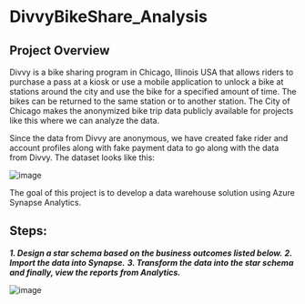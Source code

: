 # DivvyBikeShare_Analysis

## Project Overview
Divvy is a bike sharing program in Chicago, Illinois USA that allows riders to purchase a pass at a kiosk or use a mobile application to unlock a bike at stations around the city and use the bike for a specified amount of time. The bikes can be returned to the same station or to another station. The City of Chicago makes the anonymized bike trip data publicly available for projects like this where we can analyze the data.

Since the data from Divvy are anonymous, we have created fake rider and account profiles along with fake payment data to go along with the data from Divvy. The dataset looks like this:

![image](https://user-images.githubusercontent.com/30798966/226129279-4bd13cff-9300-41c5-9135-a879bd298136.png)

The goal of this project is to develop a data warehouse solution using Azure Synapse Analytics. 

## Steps:

***1. Design a star schema based on the business outcomes listed below.***
***2. Import the data into Synapse.***
***3. Transform the data into the star schema and finally, view the reports from Analytics.***

![image](https://user-images.githubusercontent.com/30798966/226129200-081767ca-78b0-4370-be5d-8867ddeb93ac.png)

